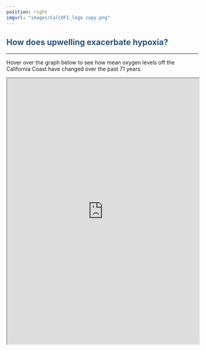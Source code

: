 ```yaml
---
position: right
imgurl: "images/CalCOFI_logo copy.png"
---
```


## <span style="color:#28527A"> How does upwelling exacerbate hypoxia? </span>

--- 

Hover over the graph below to see how mean oxygen levels off the California Coast have changed over the past 71 years. 



<iframe seamless src= "https://aradams11.github.io/widgets/mean_quarter.html" width="100%" height="700"></iframe>


